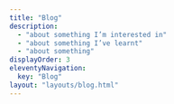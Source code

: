 ```yaml
---
title: "Blog"
description:
  - "about something I’m interested in"
  - "about something I’ve learnt"
  - "about something"
displayOrder: 3
eleventyNavigation:
  key: "Blog"
layout: "layouts/blog.html"
---
```

